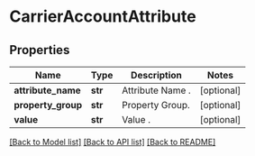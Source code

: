 # CarrierAccountAttribute

## Properties
Name | Type | Description | Notes
------------ | ------------- | ------------- | -------------
**attribute_name** | **str** | Attribute Name . | [optional] 
**property_group** | **str** | Property Group. | [optional] 
**value** | **str** | Value . | [optional] 

[[Back to Model list]](../README.md#documentation-for-models) [[Back to API list]](../README.md#documentation-for-api-endpoints) [[Back to README]](../README.md)


